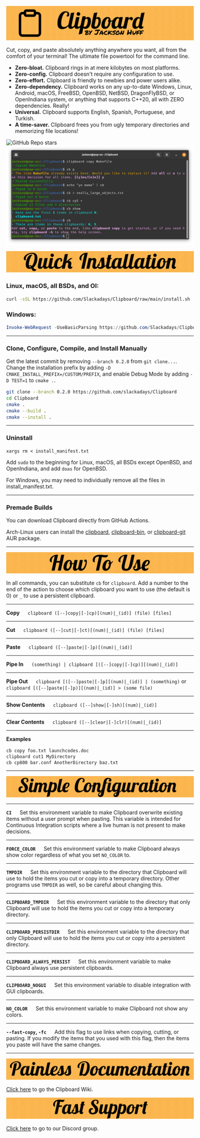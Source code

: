 ![Clipboard Banner](readme_assets/CBBanner.png)

Cut, copy, and paste absolutely anything anywhere you want, all from the comfort of your terminal! The ultimate file powertool for the command line.

- **Zero-bloat.** Clipboard rings in at mere kilobytes on most platforms.
- **Zero-config.** Clipboard doesn't require any configuration to use.
- **Zero-effort.** Clipboard is friendly to newbies and power users alike.
- **Zero-dependency.** Clipboard works on any up-to-date Windows, Linux, Android, macOS, FreeBSD, OpenBSD, NetBSD, DragonFlyBSD, or OpenIndiana system, or anything that supports C++20, all with ZERO dependencies. Really!
- **Universal.** Clipboard supports English, Spanish, Portuguese, and Turkish.
- **A time-saver.** Clipboard frees you from ugly temporary directories and memorizing file locations!

![GitHub Repo stars](https://img.shields.io/github/stars/slackadays/clipboard?style=for-the-badge)
![Clipboard Demo Image](readme_assets/CBDemo.png)

![Quick Installation](readme_assets/CBQuickInstallation.png)
### Linux, macOS, all BSDs, and OI:
```bash
curl -sSL https://github.com/Slackadays/Clipboard/raw/main/install.sh | sh
```
### Windows:
```powershell
Invoke-WebRequest -UseBasicParsing https://github.com/Slackadays/Clipboard/raw/main/install.ps1 | powershell
```

---

### Clone, Configure, Compile, and Install Manually
Get the latest commit by removing `--branch 0.2.0` from `git clone...`. Change the installation prefix by adding `-D CMAKE_INSTALL_PREFIX=/CUSTOM/PREFIX`, and enable Debug Mode by adding `-D TEST=1` to `cmake .`.
```bash
git clone --branch 0.2.0 https://github.com/slackadays/Clipboard 
cd Clipboard
cmake .
cmake --build .
cmake --install .
```

---

### Uninstall
```
xargs rm < install_manifest.txt
```
Add `sudo` to the beginning for Linux, macOS, all BSDs except OpenBSD, and OpenIndiana, and add `doas` for OpenBSD.

For Windows, you may need to individually remove all the files in install_manifest.txt.

---

### Premade Builds

You can download Clipboard directly from GitHub Actions.

Arch-Linux users can install the [clipboard](https://aur.archlinux.org/packages/clipboard), [clipboard-bin](https://aur.archlinux.org/packages/clipboard-bin), or [clipboard-git](https://aur.archlinux.org/packages/clipboard-git) AUR package.

---

![How To Use](readme_assets/CBHowToUse.png)

In all commands, you can substitute `cb` for `clipboard`. 
Add a number to the end of the action to choose which clipboard you want to use (the default is 0) or `_` to use a persistent clipboard. 

---

**Copy** &emsp; `clipboard ([--]copy|[-]cp)[(num)|_(id)] (file) [files]`

---

**Cut** &emsp; `clipboard ([--]cut|[-]ct)[(num)|_(id)] (file) [files]`

---

**Paste** &emsp; `clipboard ([--]paste|[-]p)[(num)|_(id)]`

---

**Pipe In** &emsp; `(something) | clipboard [([--]copy|[-]cp)][(num)|_(id)]`

---

**Pipe Out** &emsp; `clipboard [([--]paste|[-]p][(num)|_(id)] | (something)` or `clipboard [([--]paste|[-]p)][(num)|_(id)] > (some file)`

---

**Show Contents** &emsp; `clipboard ([--]show|[-]sh)[(num)|_(id)]`

---

**Clear Contents** &emsp; `clipboard ([--]clear|[-]clr)[(num)|_(id)]`

---

**Examples**

```
cb copy foo.txt launchcodes.doc
clipboard cut1 MyDirectory
cb cp800 bar.conf AnotherDirectory baz.txt
```

---

![Simple Configuration](readme_assets/CBSimpleConfiguration.png)

---

**`CI`** &emsp; Set this environment variable to make Clipboard overwrite existing items without a user prompt when pasting. This variable is intended for Continuous Integration scripts where a live human is not present to make decisions.

---

**`FORCE_COLOR`** &emsp; Set this environment variable to make Clipboard always show color regardless of what you set `NO_COLOR` to.

---

**`TMPDIR`** &emsp; Set this environment variable to the directory that Clipboard will use to hold the items you cut or copy into a temporary directory. Other programs use `TMPDIR` as well, so be careful about changing this.

---

**`CLIPBOARD_TMPDIR`** &emsp; Set this environment variable to the directory that only Clipboard will use to hold the items you cut or copy into a temporary directory.

---

**`CLIPBOARD_PERSISTDIR`** &emsp; Set this environment variable to the directory that only Clipboard will use to hold the items you cut or copy into a persistent directory.

---

**`CLIPBOARD_ALWAYS_PERSIST`** &emsp; Set this environment variable to make Clipboard always use persistent clipboards.

---

**`CLIPBOARD_NOGUI`** &emsp; Set this environment variable to disable integration with GUI clipboards.

---

**`NO_COLOR`** &emsp; Set this environment variable to make Clipboard not show any colors.

---

**`--fast-copy`, `-fc`** &emsp; Add this flag to use links when copying, cutting, or pasting. If you modify the items that you used with this flag, then the items you paste will have the same changes.

---

![Painless Documentation](readme_assets/CBPainlessDocumentation.png)

[Click here](https://github.com/Slackadays/Clipboard/wiki) to go the Clipboard Wiki.

![Fast Support](readme_assets/CBFastSupport.png)

[Click here](https://discord.gg/J6asnc3pEG) to go to our Discord group.
